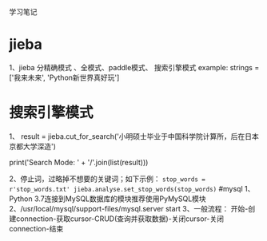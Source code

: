 学习笔记
# jieba
1、jieba 分精确模式 、全模式、paddle模式、 搜索引擎模式
example:
strings = ['我来未来', 'Python新世界真好玩']
# 搜索引擎模式
1、
result = jieba.cut_for_search('小明硕士毕业于中国科学院计算所，后在日本京都大学深造') 

print('Search Mode: ' + '/'.join(list(result)))

2、停止词，过略掉不想要的关键词；如下示例：
`stop_words = r'stop_words.txt'
    jieba.analyse.set_stop_words(stop_words)`
#mysql
1、Python 3.7连接到MySQL数据库的模块推荐使用PyMySQL模块
2、/usr/local/mysql/support-files/mysql.server start
 3、一般流程：
 开始-创建connection-获取cursor-CRUD(查询并获取数据)-关闭cursor-关闭connection-结束
    
 


